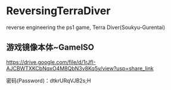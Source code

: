 # ReversingTerraDiver
reverse engineering the ps1 game, Terra Diver(Soukyu-Gurentai)
## 游戏镜像本体~GameISO

https://drive.google.com/file/d/1rJfI-AJCBWTXKCbNqxO4M8QbN3v8Kq5y/view?usp=share_link

密码(Password)：dtkrURqVJB2s;H
